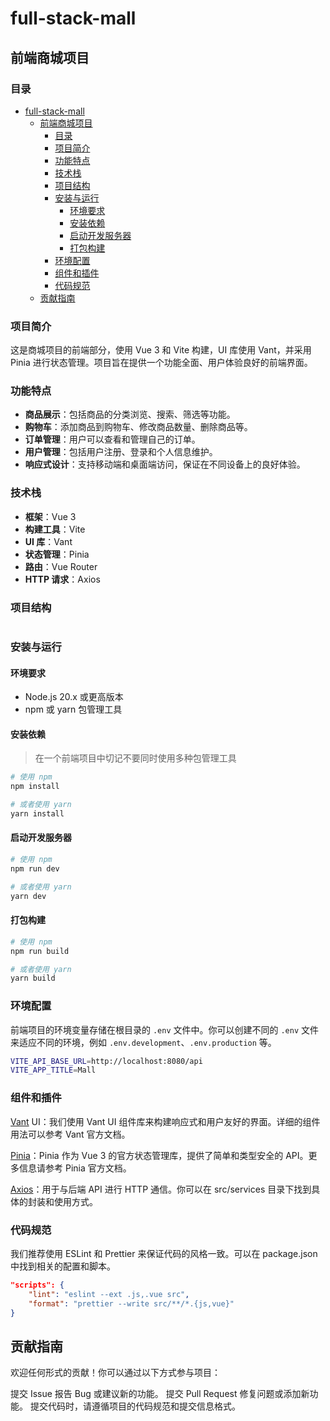 # full-stack-mall

## 前端商城项目

### 目录
- [full-stack-mall](#full-stack-mall)
  - [前端商城项目](#前端商城项目)
    - [目录](#目录)
    - [项目简介](#项目简介)
    - [功能特点](#功能特点)
    - [技术栈](#技术栈)
    - [项目结构](#项目结构)
    - [安装与运行](#安装与运行)
      - [环境要求](#环境要求)
      - [安装依赖](#安装依赖)
      - [启动开发服务器](#启动开发服务器)
      - [打包构建](#打包构建)
    - [环境配置](#环境配置)
    - [组件和插件](#组件和插件)
    - [代码规范](#代码规范)
  - [贡献指南](#贡献指南)

### 项目简介
这是商城项目的前端部分，使用 Vue 3 和 Vite 构建，UI 库使用 Vant，并采用 Pinia 进行状态管理。项目旨在提供一个功能全面、用户体验良好的前端界面。

### 功能特点
- **商品展示**：包括商品的分类浏览、搜索、筛选等功能。
- **购物车**：添加商品到购物车、修改商品数量、删除商品等。
- **订单管理**：用户可以查看和管理自己的订单。
- **用户管理**：包括用户注册、登录和个人信息维护。
- **响应式设计**：支持移动端和桌面端访问，保证在不同设备上的良好体验。

### 技术栈
- **框架**：Vue 3
- **构建工具**：Vite
- **UI 库**：Vant
- **状态管理**：Pinia
- **路由**：Vue Router
- **HTTP 请求**：Axios

### 项目结构
```tree

```

### 安装与运行

#### 环境要求
- Node.js 20.x 或更高版本
- npm 或 yarn 包管理工具

#### 安装依赖
> 在一个前端项目中切记不要同时使用多种包管理工具

```sh
# 使用 npm
npm install

# 或者使用 yarn
yarn install
```

#### 启动开发服务器
```sh
# 使用 npm
npm run dev

# 或者使用 yarn
yarn dev
```
#### 打包构建
```sh
# 使用 npm
npm run build

# 或者使用 yarn
yarn build
```
### 环境配置
前端项目的环境变量存储在根目录的 `.env` 文件中。你可以创建不同的 `.env` 文件来适应不同的环境，例如 `.env.development`、`.env.production` 等。
```sh
VITE_API_BASE_URL=http://localhost:8080/api
VITE_APP_TITLE=Mall
```

### 组件和插件
[Vant](https://vant-ui.github.io/vant/#/zh-CN) UI：我们使用 Vant UI 组件库来构建响应式和用户友好的界面。详细的组件用法可以参考 Vant 官方文档。

[Pinia](https://pinia.vuejs.org/zh/)：Pinia 作为 Vue 3 的官方状态管理库，提供了简单和类型安全的 API。更多信息请参考 Pinia 官方文档。

[Axios](https://axios-http.com/docs/intro)：用于与后端 API 进行 HTTP 通信。你可以在 src/services 目录下找到具体的封装和使用方式。

### 代码规范
我们推荐使用 ESLint 和 Prettier 来保证代码的风格一致。可以在 package.json 中找到相关的配置和脚本。
```json
"scripts": {
    "lint": "eslint --ext .js,.vue src",
    "format": "prettier --write src/**/*.{js,vue}"
}
```

## 贡献指南
欢迎任何形式的贡献！你可以通过以下方式参与项目：

提交 Issue 报告 Bug 或建议新的功能。
提交 Pull Request 修复问题或添加新功能。
提交代码时，请遵循项目的代码规范和提交信息格式。